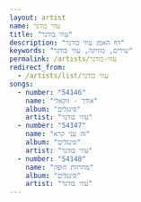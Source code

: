 ```yaml
---
layout: artist
name: עוזי בודנר
title: "עוזי בודנר"
description: "דף האמן עוזי בודנר"
keywords: "שירים, מוזיקה, עוזי בודנר"
permalink: /artists/עוזי-בודנר
redirect_from:
  - /artists/list/עוזי בודנר
songs:
  - number: "54146"
    name: "אודך - ווקאלי"
    album: "סינגלים"
    artist: "עוזי בודנר"
  - number: "54147"
    name: "זה עני קרא"
    album: "סינגלים"
    artist: "עוזי בודנר"
  - number: "54148"
    name: "מחרוזת חופה"
    album: "סינגלים"
    artist: "עוזי בודנר"
---
```

